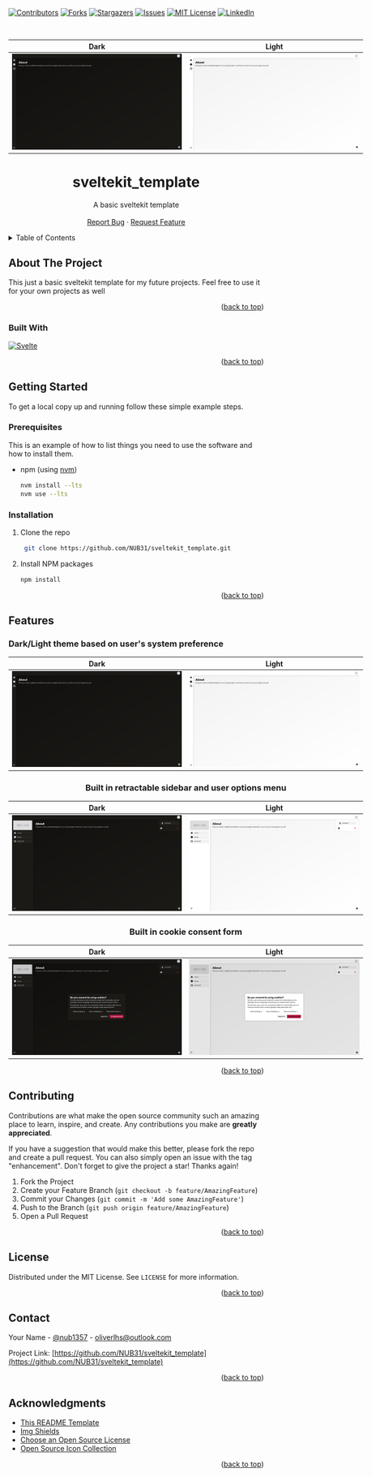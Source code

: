 <a name="readme-top"></a>

[![Contributors][contributors-shield]][contributors-url]
[![Forks][forks-shield]][forks-url]
[![Stargazers][stars-shield]][stars-url]
[![Issues][issues-shield]][issues-url]
[![MIT License][license-shield]][license-url]
[![LinkedIn][linkedin-shield]][linkedin-url]

<!-- PROJECT LOGO -->
<br />

<div align="center">
<div style="width: 700px">

|                          Dark                           |                          Light                           |
| :-----------------------------------------------------: | :------------------------------------------------------: |
| ![Product Name Screen Shot][dark-contracted-screenshot] | ![Product Name Screen Shot][light-contracted-screenshot] |

</div>
<h1 align="center">sveltekit_template</h1>

  <p align="center">
    A basic sveltekit template
    <br />
    <br />
    <a href="https://github.com/NUB31/sveltekit_template/issues">Report Bug</a>
    ·
    <a href="https://github.com/NUB31/sveltekit_template/issues">Request Feature</a>
  </p>
</div>

<!-- TABLE OF CONTENTS -->
<details>
  <summary>Table of Contents</summary>
  <ol>
    <li>
      <a href="#about-the-project">About The Project</a>
      <ul>
        <li><a href="#built-with">Built With</a></li>
      </ul>
    </li>
    <li>
      <a href="#getting-started">Getting Started</a>
      <ul>
        <li><a href="#prerequisites">Prerequisites</a></li>
        <li><a href="#installation">Installation</a></li>
      </ul>
    </li>
    <li><a href="#features">Features</a></li>
    <li><a href="#contributing">Contributing</a></li>
    <li><a href="#license">License</a></li>
    <li><a href="#contact">Contact</a></li>
    <li><a href="#acknowledgments">Acknowledgments</a></li>
  </ol>
</details>

<!-- ABOUT THE PROJECT -->

## About The Project

This just a basic sveltekit template for my future projects. Feel free to use it for your own projects as well

<p align="right">(<a href="#readme-top">back to top</a>)</p>

### Built With

[![Svelte][Svelte.dev]][Svelte-url]

<p align="right">(<a href="#readme-top">back to top</a>)</p>

<!-- GETTING STARTED -->

## Getting Started

To get a local copy up and running follow these simple example steps.

### Prerequisites

This is an example of how to list things you need to use the software and how to install them.

-   npm (using <a href="https://github.com/nvm-sh/nvm">nvm</a>)
    ```bash
    nvm install --lts
    nvm use --lts
    ```

### Installation

1. Clone the repo

    ```bash
     git clone https://github.com/NUB31/sveltekit_template.git
    ```

2. Install NPM packages

    ```bash
    npm install
    ```

<p align="right">(<a href="#readme-top">back to top</a>)</p>

<!-- USAGE EXAMPLES -->

## Features

### Dark/Light theme based on user's system preference

<div align="center">
<div style="width: 700px">

|                          Dark                           |                          Light                           |
| :-----------------------------------------------------: | :------------------------------------------------------: |
| ![Product Name Screen Shot][dark-contracted-screenshot] | ![Product Name Screen Shot][light-contracted-screenshot] |

### Built in retractable sidebar and user options menu

|                         Dark                          |                         Light                          |
| :---------------------------------------------------: | :----------------------------------------------------: |
| ![Product Name Screen Shot][dark-expanded-screenshot] | ![Product Name Screen Shot][light-expanded-screenshot] |

### Built in cookie consent form

|                        Dark                         |                        Light                         |
| :-------------------------------------------------: | :--------------------------------------------------: |
| ![Product Name Screen Shot][dark-cookie-screenshot] | ![Product Name Screen Shot][light-cookie-screenshot] |

</div>
</div>
<p align="right">(<a href="#readme-top">back to top</a>)</p>

<!-- CONTRIBUTING -->

## Contributing

Contributions are what make the open source community such an amazing place to learn, inspire, and create. Any contributions you make are **greatly appreciated**.

If you have a suggestion that would make this better, please fork the repo and create a pull request. You can also simply open an issue with the tag "enhancement".
Don't forget to give the project a star! Thanks again!

1. Fork the Project
2. Create your Feature Branch (`git checkout -b feature/AmazingFeature`)
3. Commit your Changes (`git commit -m 'Add some AmazingFeature'`)
4. Push to the Branch (`git push origin feature/AmazingFeature`)
5. Open a Pull Request

<p align="right">(<a href="#readme-top">back to top</a>)</p>

<!-- LICENSE -->

## License

Distributed under the MIT License. See `LICENSE` for more information.

<p align="right">(<a href="#readme-top">back to top</a>)</p>

<!-- CONTACT -->

## Contact

Your Name - [@nub1357](https://twitter.com/nub1357) - oliverlhs@outlook.com

Project Link: [https://github.com/NUB31/sveltekit_template](https://github.com/NUB31/sveltekit_template)

<p align="right">(<a href="#readme-top">back to top</a>)</p>

<!-- ACKNOWLEDGMENTS -->

## Acknowledgments

-   [This README Template](https://github.com/othneildrew/Best-README-Template)
-   [Img Shields](https://shields.io/)
-   [Choose an Open Source License](https://choosealicense.com/)
-   [Open Source Icon Collection](https://icon-sets.iconify.design/)

<p align="right">(<a href="#readme-top">back to top</a>)</p>

[contributors-shield]: https://img.shields.io/github/contributors/NUB31/sveltekit_template.svg?style=for-the-badge
[contributors-url]: https://github.com/NUB31/sveltekit_template/graphs/contributors
[forks-shield]: https://img.shields.io/github/forks/NUB31/sveltekit_template.svg?style=for-the-badge
[forks-url]: https://github.com/NUB31/sveltekit_template/network/members
[stars-shield]: https://img.shields.io/github/stars/NUB31/sveltekit_template.svg?style=for-the-badge
[stars-url]: https://github.com/NUB31/sveltekit_template/stargazers
[issues-shield]: https://img.shields.io/github/issues/NUB31/sveltekit_template.svg?style=for-the-badge
[issues-url]: https://github.com/NUB31/sveltekit_template/issues
[license-shield]: https://img.shields.io/github/license/NUB31/sveltekit_template.svg?style=for-the-badge
[license-url]: https://github.com/NUB31/sveltekit_template/blob/main/LICENCE
[linkedin-shield]: https://img.shields.io/badge/-LinkedIn-black.svg?style=for-the-badge&logo=linkedin&colorB=555
[linkedin-url]: https://linkedin.com/in/oliver-stene-744a96200
[Svelte.dev]: https://img.shields.io/badge/Svelte-4A4A55?style=for-the-badge&logo=svelte&logoColor=FF3E00
[Svelte-url]: https://svelte.dev/
[dark-contracted-screenshot]: /assets/dark-contracted.png
[dark-expanded-screenshot]: /assets/dark-expanded.png
[dark-cookie-screenshot]: /assets/dark-cookie.png
[light-contracted-screenshot]: /assets/light-contracted.png
[light-expanded-screenshot]: /assets/light-expanded.png
[light-cookie-screenshot]: /assets/light-cookie.png
